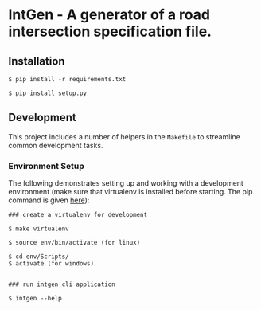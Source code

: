 # IntGen - A generator of a road intersection specification file. 



## Installation

```
$ pip install -r requirements.txt

$ pip install setup.py
```

## Development

This project includes a number of helpers in the `Makefile` to streamline common development tasks.

### Environment Setup

The following demonstrates setting up and working with a development environment (make sure that virtualenv is installed before starting. The pip command is given [here](https://pypi.org/project/virtualenv/)):

```
### create a virtualenv for development

$ make virtualenv

$ source env/bin/activate (for linux)

$ cd env/Scripts/
$ activate (for windows)


### run intgen cli application

$ intgen --help

